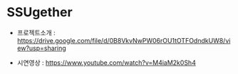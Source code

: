 # SSUgether

* 프로젝트소개 :
https://drive.google.com/file/d/0B8VkvNwPW06rOU1tOTFOdndkUW8/view?usp=sharing

* 시연영상 :
https://www.youtube.com/watch?v=M4iaM2k0Sh4

